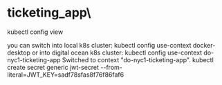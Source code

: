# ticketing_app\

kubectl config view

you can switch into local k8s cluster: 
kubectl config use-context docker-desktop 
or into digital ocean k8s cluster:
kubectl config use-context do-nyc1-ticketing-app
Switched to context "do-nyc1-ticketing-app".
kubectl create secret generic jwt-secret  --from-literal=JWT_KEY=sadf78sfas8f76f86faf6

